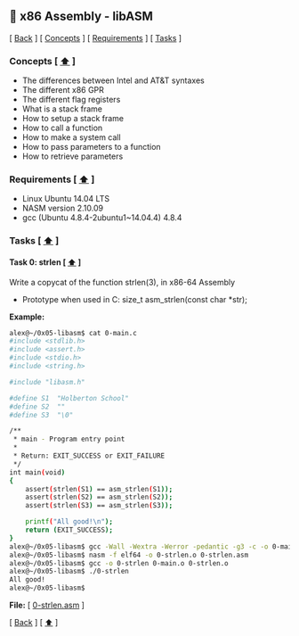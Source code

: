 ## :memo: x86 Assembly - libASM
\[ [Back](../../..#readme) \]
\[ [Concepts](#Concepts--arrow_up-) \]
\[ [Requirements](#Requirements--arrow_up-) \]
\[ [Tasks](#Tasks--arrow_up-) \]

### Concepts \[ [:arrow_up:](#memo-x86-assembly---libasm) \]
- The differences between Intel and AT&T syntaxes
- The different x86 GPR
- The different flag registers
- What is a stack frame
- How to setup a stack frame
- How to call a function
- How to make a system call
- How to pass parameters to a function
- How to retrieve parameters

### Requirements \[ [:arrow_up:](#memo-x86-assembly---libasm) \]
- Linux Ubuntu 14.04 LTS
- NASM version 2.10.09
- gcc (Ubuntu 4.8.4-2ubuntu1~14.04.4) 4.8.4

### Tasks \[ [:arrow_up:](#memo-heap-insert) \]

#### Task 0: strlen \[ [:arrow_up:](#memo-x86-assembly---libasm) \]
Write a copycat of the function strlen(3), in x86-64 Assembly
- Prototype when used in C: size\_t asm\_strlen(const char \*str);

**Example:**
```bash
alex@~/0x05-libasm$ cat 0-main.c 
#include <stdlib.h>
#include <assert.h>
#include <stdio.h>
#include <string.h>

#include "libasm.h"

#define S1  "Holberton School"
#define S2  ""
#define S3  "\0"

/**
 * main - Program entry point
 *
 * Return: EXIT_SUCCESS or EXIT_FAILURE
 */
int main(void)
{
    assert(strlen(S1) == asm_strlen(S1));
    assert(strlen(S2) == asm_strlen(S2));
    assert(strlen(S3) == asm_strlen(S3));

    printf("All good!\n");
    return (EXIT_SUCCESS);
}
alex@~/0x05-libasm$ gcc -Wall -Wextra -Werror -pedantic -g3 -c -o 0-main.o 0-main.c
alex@~/0x05-libasm$ nasm -f elf64 -o 0-strlen.o 0-strlen.asm
alex@~/0x05-libasm$ gcc -o 0-strlen 0-main.o 0-strlen.o
alex@~/0x05-libasm$ ./0-strlen 
All good!
alex@~/0x05-libasm$ 
```
**File:**
\[ [0-strlen.asm](0-strlen.asm) \]

\[ [Back](../../..#readme) \] \[ [:arrow_up:](#memo-heap-insert) \]
